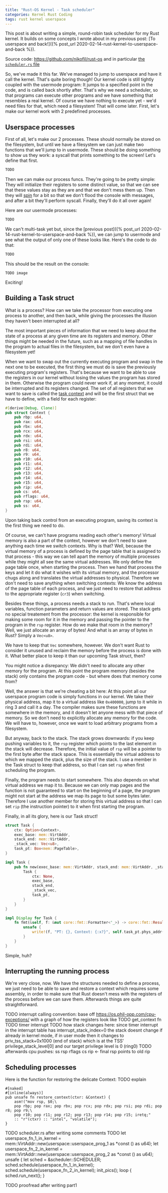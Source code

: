 ```yaml
---
title: "Rust-OS Kernel - Task scheduler"
categories: Kernel Rust Coding
tags: rust kernel userspace
---
```


This post is about writing a simple, round-robin task scheduler for my Rust kernel. It builds on some concepts I wrote about in my previous post: [To userspace and back!]({% post_url 2020-02-14-rust-kernel-to-userspace-and-back %}).

Source code: <https://github.com/nikofil/rust-os> and in particular [the `scheduler.rs` file](https://github.com/nikofil/rust-os/blob/master/kernel/src/scheduler.rs)

So, we've made it this far. We've managed to jump to userspace and have it call the kernel. That's quite boring though! Our kernel code is still tightly coupled with the usermode program: It jumps to a specified point in the code, and is called back shortly after. That's why we need a scheduler, so that programs can execute other programs and we have something that resembles a real kernel. Of course we have nothing to execute yet - we'd need files for that, which need a filesystem! That will come later. First, let's make our kernel work with 2 predefined processes.


## Userspace processes

First of all, let's make our 2 processes. These should normally be stored on the filesystem, but until we have a filesystem we can just make two functions that we'll jump to in usermode. These should be doing something to show us they work: a syscall that prints something to the screen! Let's define that first.

```rust
TODO
```

Then we can make our process funcs. They're going to be pretty simple: They will initialize their registers to some distinct value, so that we can see that these values stay as they are and that we don't mess them up. Then they will [spin](https://en.wikipedia.org/wiki/Busy_waiting) for a bit so that we don't flood the console with messages, and after a bit they'll perform syscall. Finally, they'll do it all over again!

Here are our usermode processes:

```rust
TODO
```

We can't multi-task yet but, since the [previous post]({% post_url 2020-02-14-rust-kernel-to-userspace-and-back %}), we can jump to usermode and see what the output of only one of these looks like. Here's the code to do that:

```rust
TODO
```

This should be the result on the console:

```
TODO image
```

Exciting!


## Building a Task struct

What is a process? How can we take the processor from executing one process to another, and then back, while giving the processes the illusion they haven't been interrupted at all?

The most important pieces of information that we need to keep about the state of a process at any given time are its registers and memory. Other things might be needed in the future, such as a mapping of file handles in the program to actual files in the filesystem, but we don't even have a filesystem yet!

When we want to swap out the currently executing program and swap in the next one to be executed, the first thing we must do is save the previously executing program's registers. That's because we want to be able to use the registers in our kernel without losing the values the program has stored in them. Otherwise the program could never work if, at any moment, it could be interrupted and its registers changed. The set of all registers that we want to save is called the [task context](https://en.wikipedia.org/wiki/Context_(computing)) and will be the first struct that we have to define, with a field for each register:

```rust
#[derive(Debug, Clone)]
pub struct Context {
    pub rbp: u64,
    pub rax: u64,
    pub rbx: u64,
    pub rcx: u64,
    pub rdx: u64,
    pub rsi: u64,
    pub rdi: u64,
    pub r8: u64,
    pub r9: u64,
    pub r10: u64,
    pub r11: u64,
    pub r12: u64,
    pub r13: u64,
    pub r14: u64,
    pub r15: u64,
    pub rip: u64,
    pub cs: u64,
    pub rflags: u64,
    pub rsp: u64,
    pub ss: u64,
}
```

Upon taking back control from an executing program, saving its context is the first thing we need to do.

Of course, we can't have programs reading each other's memory! Virtual memory is also a part of the context, however we don't need to save anything each time we switch contexts. Why is that? Well, because the virtual memory of a process is defined by the page table that is assigned to that process - this way we can tell apart the memory of multiple processes while they might all see the same virtual addresses. We only define the page table once, when starting the process. Then we hand that process the keys and let it do what it wishes with its virtual memory, and the processor chugs along and translates the virtual addresses to physical. Therefore we don't need to save anything when switching contexts: We know the address of the page table of each process, and we just need to restore that address to the appropriate register (`cr3`) when switching.

Besides these things, a process needs a stack to run. That's where local variables, function parameters and return values are stored. The stack gets no special treatement from the processor: the kernel is responsible for making some room for it in the memory and passing the pointer to the program in the `rsp` register. How do we make that room in the memory? Well, we just allocate an array of bytes! And what is an array of bytes in Rust? Simply a `Vec<u8>`.

We have to keep that `Vec` somewhere, however. We don't want Rust to consider it unused and reclaim the memory before the process is done with it. What better place to keep it than our upcoming Task struct, then?

You might notice a disrepancy: We didn't need to allocate any other memory for the program. At this point the program memory (besides the stack) only contains the program code - but where does that memory come from?

Well, the answer is that we're cheating a bit here: At this point all our userspace program code is simply functions in our kernel. We take their physical address, map it to a virtual address like `0x400000`, jump to it while in ring 3 and call it a day. The compiler makes sure these functions are somewhere in the memory, and it doesn't let anyone mess with that piece of memory. So we don't need to explicitly allocate any memory for the code. We will have to, however, once we want to load arbitrary programs from a filesystem.

But anyway, back to the stack. The stack grows downwards: if you keep pushing variables to it, the `rsp` register which points to the last element in the stack will decrease. Therefore, the initial value of `rsp` will be a pointer to the first byte after the stack space. This is essentially the virtual address to which we mapped the stack, plus the size of the stack. I use a member in the Task struct to keep that address, so that I can set `rsp` when first scheduling the program.

Finally, the program needs to start somewhere. This also depends on what virtual address we map it to. Because we can only map pages and the function is not guaranteed to start on the beginning of a page, the program might not start at the address we map its page to but some bytes later. Therefore I use another member for storing this virtual address so that I can set `rip` (the instruction pointer) to it when first starting the program.

Finally, in all its glory, here is our Task struct!

```rust
struct Task {
    ctx: Option<Context>,
    exec_base: mem::VirtAddr,
    stack_end: mem::VirtAddr,
    _stack_vec: Vec<u8>,
    task_pt: Box<mem::PageTable>,
}

impl Task {
    pub fn new(exec_base: mem::VirtAddr, stack_end: mem::VirtAddr, _stack_vec: Vec<u8>, task_pt: Box<mem::PageTable>) -> Task {
        Task {
            ctx: None,
            exec_base,
            stack_end,
            _stack_vec,
            task_pt,
        }
    }
}

impl Display for Task {
    fn fmt(&self, f: &mut core::fmt::Formatter<'_>) -> core::fmt::Result {
        unsafe {
            write!(f, "PT: {}, Context: {:x?}", self.task_pt.phys_addr(), self.ctx)
        }
    }
}
```

Simple, huh?


## Interrupting the running process

We're very close, now. We have the structures needed to define a process, we just need to be able to save and restore a context which requires some assembly, in order to make sure that Rust doesn't mess with the registers of the process before we can save them. Afterwards things are quite straightforward.

TODO interrupt calling convention: base off https://os.phil-opp.com/cpu-exceptions/ with a graph of how the registers look like
TODO get_context fn
TODO timer interrupt
TODO how stack changes here: since timer interrupt in the interrupt table has interrupt_stack_index=0 the stack doesnt change if already in kernel mode, if in user mode then it changes to priv_tss_stack+0x1000 (end of stack) which is at the TSS' privilege_stack_level[0] and our target privilege level is 0 (ring0)
TODO afterwards cpu pushes: ss rsp rflags cs rip <- final rsp points to old rip


## Scheduling processes

Here is the function for restoring the delicate Context:
TODO explain

```
#[naked]
#[inline(always)]
pub unsafe fn restore_context(ctxr: &Context) {
    asm!("mov rsp, $0;\
    pop rbp; pop rax; pop rbx; pop rcx; pop rdx; pop rsi; pop rdi; pop r8; pop r9;\
    pop r10; pop r11; pop r12; pop r13; pop r14; pop r15; iretq;"
    :: "r"(ctxr) :: "intel", "volatile");
}
```

TODO scheduler.rs after writing some comments
TODO
    let userspace_fn_1_in_kernel = mem::VirtAddr::new(userspace::userspace_prog_1 as *const () as u64);
    let userspace_fn_2_in_kernel = mem::VirtAddr::new(userspace::userspace_prog_2 as *const () as u64);
    unsafe {
        let sched = &scheduler::SCHEDULER;
        sched.schedule(userspace_fn_1_in_kernel);
        sched.schedule(userspace_fn_2_in_kernel);
        init_pics();
        loop {
            sched.run_next();
        }
 


TODO proofread after writing part1
